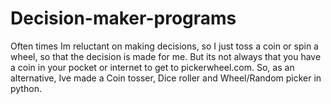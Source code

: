 # Decision-maker-programs
Often times Im reluctant on making decisions, so I just toss a coin or spin a wheel, so that the decision is made for me. But its not always that you have a coin in your pocket or internet to get to pickerwheel.com.
So, as an alternative, Ive made a Coin tosser, Dice roller and Wheel/Random picker in python.
